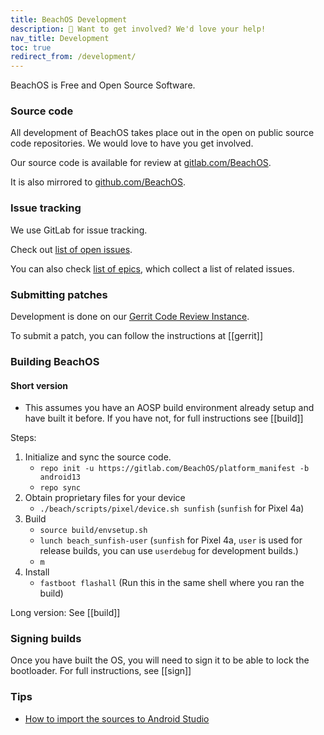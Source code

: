 ```yaml
---
title: BeachOS Development
description: 💁 Want to get involved? We'd love your help!
nav_title: Development
toc: true
redirect_from: /development/
---
```


BeachOS is Free and Open Source Software.

### Source code

All development of BeachOS takes place out in the open on public source code repositories. We would love to have you get involved.

Our source code is available for review at [gitlab.com/BeachOS](https://gitlab.com/BeachOS).

It is also mirrored to [github.com/BeachOS](https://github.com/BeachOS).

### Issue tracking

We use GitLab for issue tracking.

Check out [list of open issues](https://gitlab.com/BeachOS/beachos/issues/).

You can also check [list of epics](https://gitlab.com/groups/BeachOS/-/epics), which collect a list of related issues.

### Submitting patches

Development is done on our [Gerrit Code Review Instance](https://review.beachos.org/).

To submit a patch, you can follow the instructions at [[gerrit]]

### Building BeachOS

#### Short version
* This assumes you have an AOSP build environment already setup and have built it before. If you have not, for full instructions see [[build]]

Steps:
1. Initialize and sync the source code.
   * `repo init -u https://gitlab.com/BeachOS/platform_manifest -b android13`
   * `repo sync`
2. Obtain proprietary files for your device
   * `./beach/scripts/pixel/device.sh sunfish` (`sunfish` for Pixel 4a)
3. Build
   * `source build/envsetup.sh`
   * `lunch beach_sunfish-user` (`sunfish` for Pixel 4a, `user` is used for release builds, you can use `userdebug` for development builds.)
   * `m`
4. Install
   * `fastboot flashall` (Run this in the same shell where you ran the build)

Long version: See [[build]]

### Signing builds
Once you have built the OS, you will need to sign it to be able to lock the bootloader. For full instructions, see [[sign]]

### Tips

* [How to import the sources to Android Studio](https://wiki.lineageos.org/import-android-studio-howto.html)

<br />
